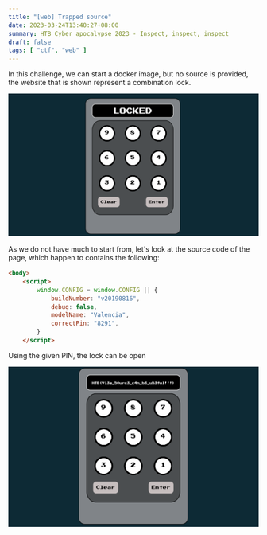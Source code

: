 ```yaml
---
title: "[web] Trapped source"
date: 2023-03-24T13:40:27+08:00
summary: HTB Cyber apocalypse 2023 - Inspect, inspect, inspect
draft: false
tags: [ "ctf", "web" ]
---
```

In this challenge, we can start a docker image, but no source is provided, the website that is shown represent a combination lock.

![Locked](img/locked.png)

As we do not have much to start from, let's look at the source code of the page, which happen to contains the following:

```html
<body>
	<script>
		window.CONFIG = window.CONFIG || {
			buildNumber: "v20190816",
			debug: false,
			modelName: "Valencia",
			correctPin: "8291",
		}
	</script>
```

Using the given PIN, the lock can be open

![Unlocked](img/unlocked.png)
